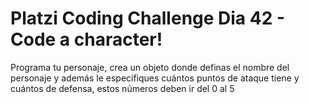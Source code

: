 # Platzi Coding Challenge Dia 42 - Code a character!

Programa tu personaje, crea un objeto donde definas el nombre del personaje y además le especifiques cuántos puntos de ataque tiene y cuántos de defensa, estos números deben ir del 0 al 5